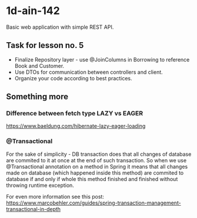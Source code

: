 # 1d-ain-142

Basic web application with simple REST API. 

## Task for lesson no. 5

- Finalize Repository layer - use @JoinColumns in Borrowing to reference Book and Customer.
- Use DTOs for communication between controllers and client.
- Organize your code according to best practices.

## Something more

### Difference between fetch type LAZY vs EAGER
https://www.baeldung.com/hibernate-lazy-eager-loading

### @Transactional
For the sake of simplicity - DB transaction does that all changes of database are commited to it at once at the end of such transaction.
So when we use @Transactional annotation on a method in Spring it means that all changes made on database (which happened inside this method) are commited to database if and only if whole this method finished and finished without throwing runtime exception.

For even more information see this post:
https://www.marcobehler.com/guides/spring-transaction-management-transactional-in-depth

